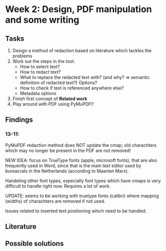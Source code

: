 # Week 2: Design, PDF manipulation and some writing

## Tasks

1. Design a method of redaction based on literature which tackles the problems
2. Work out the steps in the tool:
   - How to select text?
   - How to redact text?
   - What to replace the redacted text with? (and why? => semantic definition of redacted text?) Options?
   - How to check if text is referenced anywhere else?
   - Metadata options
3. Finish first concept of **Related work**
4. Play around with PDF using PyMuPDF!!

## Findings

### 13-11:

PyMuPDF redaction method does NOT update the cmap; old charachters which may no longer be present in the PDF are not removed!

NEW IDEA: focus on TrueType fonts (apple, microsoft fonts), that are also frequently used in Word, since that is the main text editor used by bureacrats in the Netherlands (according to Maarten Marx).

Handeling other font types, especially font types which have cmaps is very difficult to handle right now. Requires a lot of work.

UPDATE: seems to be working with truetype fonts (calibri) where mapping (widths) of charachters are removed if not used.

Issues related to inserted text positioning which need to be handled.

## Literature

## Possible solutions
